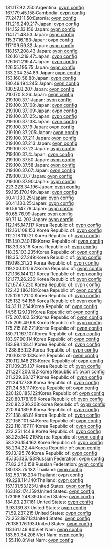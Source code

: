 181.117.92.250:Argentina: [ovpn config](vpn/181_117_92_250.ovpn)  
167.179.45.158:Cambodia: [ovpn config](vpn/167_179_45_158.ovpn)  
77.247.111.50:Estonia: [ovpn config](vpn/77_247_111_50.ovpn)  
111.216.249.217:Japan: [ovpn config](vpn/111_216_249_217.ovpn)  
114.152.13.156:Japan: [ovpn config](vpn/114_152_13_156.ovpn)  
114.171.48.53:Japan: [ovpn config](vpn/114_171_48_53.ovpn)  
115.37.16.183:Japan: [ovpn config](vpn/115_37_16_183.ovpn)  
117.109.59.32:Japan: [ovpn config](vpn/117_109_59_32.ovpn)  
118.157.208.43:Japan: [ovpn config](vpn/118_157_208_43.ovpn)  
126.161.219.47:Japan: [ovpn config](vpn/126_161_219_47.ovpn)  
126.161.219.47:Japan: [ovpn config](vpn/126_161_219_47.ovpn)  
126.55.195.75:Japan: [ovpn config](vpn/126_55_195_75.ovpn)  
133.204.254.89:Japan: [ovpn config](vpn/133_204_254_89.ovpn)  
153.160.58.88:Japan: [ovpn config](vpn/153_160_58_88.ovpn)  
180.49.194.245:Japan: [ovpn config](vpn/180_49_194_245.ovpn)  
180.59.8.207:Japan: [ovpn config](vpn/180_59_8_207.ovpn)  
210.170.8.26:Japan: [ovpn config](vpn/210_170_8_26.ovpn)  
219.100.37.1:Japan: [ovpn config](vpn/219_100_37_1.ovpn)  
219.100.37.108:Japan: [ovpn config](vpn/219_100_37_108.ovpn)  
219.100.37.109:Japan: [ovpn config](vpn/219_100_37_109.ovpn)  
219.100.37.125:Japan: [ovpn config](vpn/219_100_37_125.ovpn)  
219.100.37.138:Japan: [ovpn config](vpn/219_100_37_138.ovpn)  
219.100.37.19:Japan: [ovpn config](vpn/219_100_37_19.ovpn)  
219.100.37.205:Japan: [ovpn config](vpn/219_100_37_205.ovpn)  
219.100.37.211:Japan: [ovpn config](vpn/219_100_37_211.ovpn)  
219.100.37.213:Japan: [ovpn config](vpn/219_100_37_213.ovpn)  
219.100.37.22:Japan: [ovpn config](vpn/219_100_37_22.ovpn)  
219.100.37.4:Japan: [ovpn config](vpn/219_100_37_4.ovpn)  
219.100.37.50:Japan: [ovpn config](vpn/219_100_37_50.ovpn)  
219.100.37.58:Japan: [ovpn config](vpn/219_100_37_58.ovpn)  
219.100.37.67:Japan: [ovpn config](vpn/219_100_37_67.ovpn)  
219.100.37.7:Japan: [ovpn config](vpn/219_100_37_7.ovpn)  
219.100.37.90:Japan: [ovpn config](vpn/219_100_37_90.ovpn)  
223.223.34.196:Japan: [ovpn config](vpn/223_223_34_196.ovpn)  
59.135.170.149:Japan: [ovpn config](vpn/59_135_170_149.ovpn)  
60.41.130.25:Japan: [ovpn config](vpn/60_41_130_25.ovpn)  
60.41.130.25:Japan: [ovpn config](vpn/60_41_130_25.ovpn)  
60.56.147.79:Japan: [ovpn config](vpn/60_56_147_79.ovpn)  
60.65.76.99:Japan: [ovpn config](vpn/60_65_76_99.ovpn)  
60.71.14.202:Japan: [ovpn config](vpn/60_71_14_202.ovpn)  
112.145.147.117:Korea Republic of: [ovpn config](vpn/112_145_147_117.ovpn)  
112.161.108.153:Korea Republic of: [ovpn config](vpn/112_161_108_153.ovpn)  
112.218.110.21:Korea Republic of: [ovpn config](vpn/112_218_110_21.ovpn)  
115.140.240.119:Korea Republic of: [ovpn config](vpn/115_140_240_119.ovpn)  
118.33.35.16:Korea Republic of: [ovpn config](vpn/118_33_35_16.ovpn)  
118.35.103.235:Korea Republic of: [ovpn config](vpn/118_35_103_235.ovpn)  
118.35.127.249:Korea Republic of: [ovpn config](vpn/118_35_127_249.ovpn)  
119.198.31.23:Korea Republic of: [ovpn config](vpn/119_198_31_23.ovpn)  
119.200.120.62:Korea Republic of: [ovpn config](vpn/119_200_120_62.ovpn)  
121.136.144.121:Korea Republic of: [ovpn config](vpn/121_136_144_121.ovpn)  
121.177.26.236:Korea Republic of: [ovpn config](vpn/121_177_26_236.ovpn)  
121.67.47.230:Korea Republic of: [ovpn config](vpn/121_67_47_230.ovpn)  
122.42.186.118:Korea Republic of: [ovpn config](vpn/122_42_186_118.ovpn)  
125.129.121.10:Korea Republic of: [ovpn config](vpn/125_129_121_10.ovpn)  
125.132.54.155:Korea Republic of: [ovpn config](vpn/125_132_54_155.ovpn)  
14.33.11.254:Korea Republic of: [ovpn config](vpn/14_33_11_254.ovpn)  
14.56.129.131:Korea Republic of: [ovpn config](vpn/14_56_129_131.ovpn)  
175.207.102.52:Korea Republic of: [ovpn config](vpn/175_207_102_52.ovpn)  
175.209.49.66:Korea Republic of: [ovpn config](vpn/175_209_49_66.ovpn)  
175.215.86.221:Korea Republic of: [ovpn config](vpn/175_215_86_221.ovpn)  
180.71.167.107:Korea Republic of: [ovpn config](vpn/180_71_167_107.ovpn)  
183.97.90.114:Korea Republic of: [ovpn config](vpn/183_97_90_114.ovpn)  
183.98.148.41:Korea Republic of: [ovpn config](vpn/183_98_148_41.ovpn)  
1.238.83.123:Korea Republic of: [ovpn config](vpn/1_238_83_123.ovpn)  
210.103.12.13:Korea Republic of: [ovpn config](vpn/210_103_12_13.ovpn)  
210.112.148.213:Korea Republic of: [ovpn config](vpn/210_112_148_213.ovpn)  
211.109.35.137:Korea Republic of: [ovpn config](vpn/211_109_35_137.ovpn)  
211.227.200.132:Korea Republic of: [ovpn config](vpn/211_227_200_132.ovpn)  
211.229.68.127:Korea Republic of: [ovpn config](vpn/211_229_68_127.ovpn)  
211.34.177.88:Korea Republic of: [ovpn config](vpn/211_34_177_88.ovpn)  
211.34.55.117:Korea Republic of: [ovpn config](vpn/211_34_55_117.ovpn)  
220.120.185.122:Korea Republic of: [ovpn config](vpn/220_120_185_122.ovpn)  
220.80.178.196:Korea Republic of: [ovpn config](vpn/220_80_178_196.ovpn)  
220.82.236.208:Korea Republic of: [ovpn config](vpn/220_82_236_208.ovpn)  
220.94.189.8:Korea Republic of: [ovpn config](vpn/220_94_189_8.ovpn)  
221.138.48.81:Korea Republic of: [ovpn config](vpn/221_138_48_81.ovpn)  
221.158.101.54:Korea Republic of: [ovpn config](vpn/221_158_101_54.ovpn)  
222.118.167.111:Korea Republic of: [ovpn config](vpn/222_118_167_111.ovpn)  
222.251.144.9:Korea Republic of: [ovpn config](vpn/222_251_144_9.ovpn)  
58.225.140.219:Korea Republic of: [ovpn config](vpn/58_225_140_219.ovpn)  
58.226.154.162:Korea Republic of: [ovpn config](vpn/58_226_154_162.ovpn)  
58.234.22.44:Korea Republic of: [ovpn config](vpn/58_234_22_44.ovpn)  
59.13.195.76:Korea Republic of: [ovpn config](vpn/59_13_195_76.ovpn)  
45.135.135.153:Russian Federation: [ovpn config](vpn/45_135_135_153.ovpn)  
77.82.243.158:Russian Federation: [ovpn config](vpn/77_82_243_158.ovpn)  
180.183.75.132:Thailand: [ovpn config](vpn/180_183_75_132.ovpn)  
182.53.116.204:Thailand: [ovpn config](vpn/182_53_116_204.ovpn)  
49.228.114.140:Thailand: [ovpn config](vpn/49_228_114_140.ovpn)  
157.131.53.123:United States: [ovpn config](vpn/157_131_53_123.ovpn)  
163.182.174.159:United States: [ovpn config](vpn/163_182_174_159.ovpn)  
173.198.248.39:United States: [ovpn config](vpn/173_198_248_39.ovpn)  
184.83.237.161:United States: [ovpn config](vpn/184_83_237_161.ovpn)  
3.93.139.87:United States: [ovpn config](vpn/3_93_139_87.ovpn)  
71.59.237.215:United States: [ovpn config](vpn/71_59_237_215.ovpn)  
73.252.197.13:United States: [ovpn config](vpn/73_252_197_13.ovpn)  
76.138.176.193:United States: [ovpn config](vpn/76_138_176_193.ovpn)  
113.161.149.84:Viet Nam: [ovpn config](vpn/113_161_149_84.ovpn)  
183.80.34.208:Viet Nam: [ovpn config](vpn/183_80_34_208.ovpn)  
1.55.110.8:Viet Nam: [ovpn config](vpn/1_55_110_8.ovpn)  
